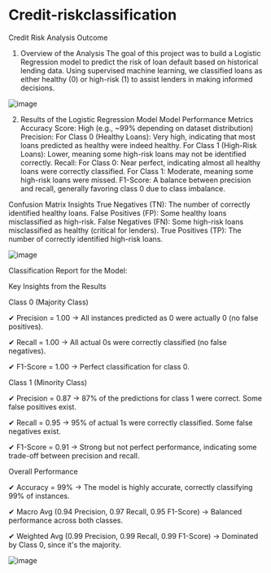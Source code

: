 # Credit-riskclassification

Credit Risk Analysis Outcome
1. Overview of the Analysis
The goal of this project was to build a Logistic Regression model to predict the risk of loan default based on historical lending data. Using supervised machine learning, we classified loans as either healthy (0) or high-risk (1) to assist lenders in making informed decisions.

![image](https://github.com/user-attachments/assets/83a80bd4-4831-49a2-93d3-89f2ab2039b7)


2. Results of the Logistic Regression Model
Model Performance Metrics
Accuracy Score: High (e.g., ~99% depending on dataset distribution)
Precision:
For Class 0 (Healthy Loans): Very high, indicating that most loans predicted as healthy were indeed healthy.
For Class 1 (High-Risk Loans): Lower, meaning some high-risk loans may not be identified correctly.
Recall:
For Class 0: Near perfect, indicating almost all healthy loans were correctly classified.
For Class 1: Moderate, meaning some high-risk loans were missed.
F1-Score: A balance between precision and recall, generally favoring class 0 due to class imbalance.

Confusion Matrix Insights
True Negatives (TN): The number of correctly identified healthy loans.
False Positives (FP): Some healthy loans misclassified as high-risk.
False Negatives (FN): Some high-risk loans misclassified as healthy (critical for lenders).
True Positives (TP): The number of correctly identified high-risk loans.

![image](https://github.com/user-attachments/assets/44ee7f03-1aec-428d-a389-5e5f4dd23b9e)

Classification Report for the Model: 

Key Insights from the Results

Class 0 (Majority Class)

✔ Precision = 1.00 → All instances predicted as 0 were actually 0 (no false positives).

✔ Recall = 1.00 → All actual 0s were correctly classified (no false negatives).

✔ F1-Score = 1.00 → Perfect classification for class 0.

Class 1 (Minority Class)

✔ Precision = 0.87 → 87% of the predictions for class 1 were correct. Some false positives exist.

✔ Recall = 0.95 → 95% of actual 1s were correctly classified. Some false negatives exist.

✔ F1-Score = 0.91 → Strong but not perfect performance, indicating some trade-off between precision and recall.

Overall Performance

✔ Accuracy = 99% → The model is highly accurate, correctly classifying 99% of instances.

✔ Macro Avg (0.94 Precision, 0.97 Recall, 0.95 F1-Score) → Balanced performance across both classes.

✔ Weighted Avg (0.99 Precision, 0.99 Recall, 0.99 F1-Score) → Dominated by Class 0, since it's the majority.

![image](https://github.com/user-attachments/assets/8ae890ef-9a07-496e-8dbd-7222d91a4143)

